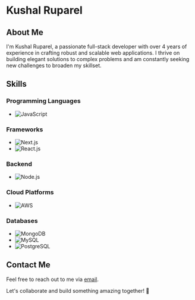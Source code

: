 # Kushal Ruparel

## About Me
I'm Kushal Ruparel, a passionate full-stack developer with over 4 years of experience in crafting robust and scalable web applications. I thrive on building elegant solutions to complex problems and am constantly seeking new challenges to broaden my skillset.

## Skills

### Programming Languages
- ![JavaScript](https://img.shields.io/badge/-JavaScript-yellow)

### Frameworks
- ![Next.js](https://img.shields.io/badge/-Next.js-black?logo=next.js)
- ![React.js](https://img.shields.io/badge/-React.js-61DAFB?logo=react)

### Backend
- ![Node.js](https://img.shields.io/badge/-Node.js-339933?logo=node.js)

### Cloud Platforms
- ![AWS](https://img.shields.io/badge/-AWS-232F3E?logo=amazon-aws)

### Databases
- ![MongoDB](https://img.shields.io/badge/-MongoDB-47A248?logo=mongodb)
- ![MySQL](https://img.shields.io/badge/-MySQL-4479A1?logo=mysql)
- ![PostgreSQL](https://img.shields.io/badge/-PostgreSQL-336791?logo=postgresql)

## Contact Me
Feel free to reach out to me via [email](mailto:kruparel@techrayslabs.com).

Let's collaborate and build something amazing together! 🚀
